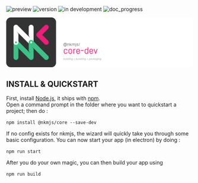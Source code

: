 ![preview](https://img.shields.io/badge/-alpha-3ec188.svg)
![version](https://img.shields.io/badge/dynamic/json?color=ed1e79&label=version&query=version&url=https://raw.githubusercontent.com/Nebukam/nkmjs-core/main/package.json)
![in development](https://img.shields.io/badge/license-MIT-black.svg)
![doc_progress](https://img.shields.io/badge/dynamic/json?color=282725&label=documentation%20coverage&query=documentation_progress&url=https://raw.githubusercontent.com/Nebukam/nkmjs-core/main/metadata.json)

![NKMjs][logo]

## **INSTALL & QUICKSTART**

First, install [Node.js](https://nodejs.org/en/), it ships with [npm](https://www.npmjs.com/).  
Open a command prompt in the folder where you want to quickstart a project; then do :

<pre class="prettyprint" data-title="Install nkmjs-core"><code>npm install @nkmjs/core --save-dev</code></pre>

If no config exists for nkmjs, the wizard will quickly take you through some basic configuration.
You can now start your app (in electron) by doing :

<pre class="prettyprint" data-title="Launch nkmjs-core"><code>npm run start</code></pre>

After you do your own magic, you can then build your app using

<pre class="prettyprint" data-title="Build nkmjs-core app"><code>npm run build</code></pre>









[logo]: https://github.com/Nebukam/nkmjs/raw/main/packages/nkmjs-core-dev/bin/logo.png "nkmjs-logo"